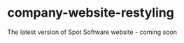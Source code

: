company-website-restyling
=========================

The latest version of Spot Software website - coming soon

